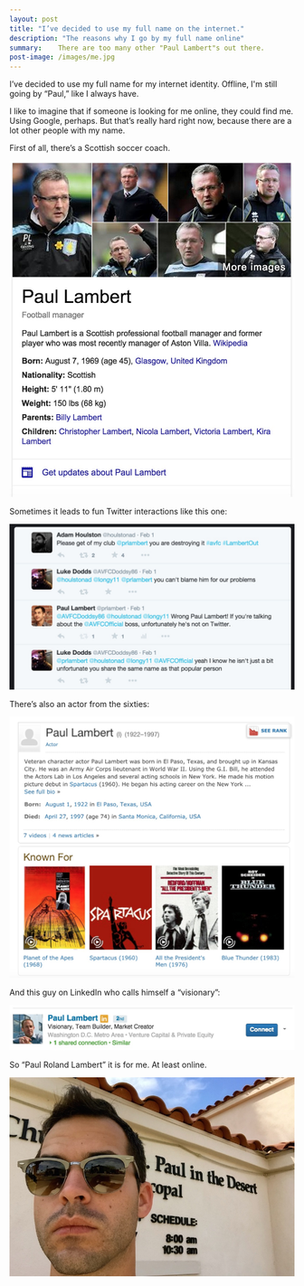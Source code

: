 ```yaml
---
layout: post
title: "I’ve decided to use my full name on the internet."
description: "The reasons why I go by my full name online"
summary:    There are too many other "Paul Lambert"s out there.
post-image: /images/me.jpg
---
```


I’ve decided to use my full name for my internet identity. Offline, I'm still going by “Paul,” like I always have. 

I like to imagine that if someone is looking for me online, they could find me. Using Google, perhaps. But that’s really hard right now, because there are a lot other people with my name. 

First of all, there’s a Scottish soccer coach.

![Scottish Me](/images/scottish-me.jpg)

Sometimes it leads to fun Twitter interactions like this one: 

![AVFC Twitter Paul Lambert](/images/av-twitter-plambert.jpg)

There’s also an actor from the sixties:

![Actor Me](/images/actor-me.jpg)

And this guy on LinkedIn who calls himself a “visionary”:

![Visionary Me](/images/visionary-me.jpg)

So “Paul Roland Lambert” it is for me. At least online.  

![Real Me](/images/me.jpg)
	